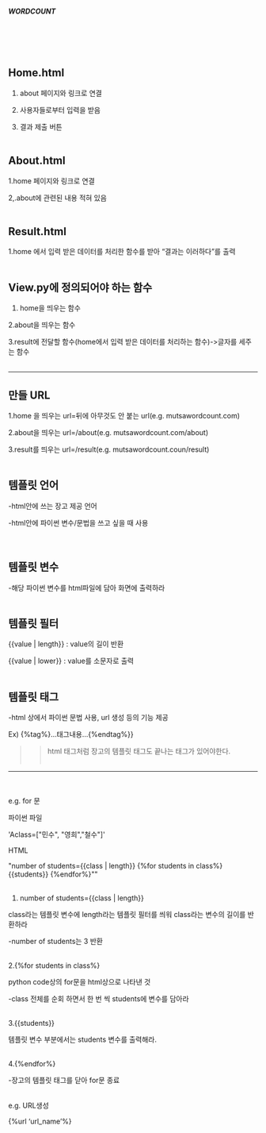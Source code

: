 ##### WORDCOUNT
<br/><br/><br/>

## Home.html
1. about 페이지와 링크로 연결

2. 사용자들로부터 입력을 받음

3. 결과 제출 버튼
<br/><br/>
 

## About.html
1.home 페이지와 링크로 연결

2,.about에 관련된 내용 적혀 있음
<br/><br/>
 

## Result.html
1.home 에서 입력 받은 데이터를 처리한 함수를 받아 “결과는 이러하다”를 출력
<br/><br/>


## View.py에 정의되어야 하는 함수
1. home을 띄우는 함수

2.about을 띄우는 함수

3.result에 전달할 함수(home에서 입력 받은 데이터를 처리하는 함수)->글자를 세주는 함수
<br/><br/>

 
 ******************

## 만들 URL
1.home 을 띄우는 url=뒤에 아무것도 안 붙는 url(e.g. mutsawordcount.com)

2.about을 띄우는 url=/about(e.g. mutsawordcount.com/about)

3.result를 띄우는 url=/result(e.g. mutsawordcount.coun/result)
<br/><br/>

## 템플릿 언어       
-html안에 쓰는 장고 제공 언어

-html안에 파이썬 변수/문법을 쓰고 싶을 때 사용  
<br/><br/>


## 템플릿 변수

-해당 파이썬 변수를 html파일에 담아 화면에 출력하라
<br/><br/>

## 템플릿 필터
{{value | length}} : value의 길이 반환

{{value | lower}} : value를 소문자로 출력
<br/><br/>

## 템플릿 태그
-html 상에서 파이썬 문법 사용, url 생성 등의 기능 제공

Ex) {%tag%}…태그내용…{%endtag%}}

>>html 태그처럼 장고의 템플릿 태그도 끝나는 태그가 있어야한다.
<br/><br/>

******************

<br/><br/>
 e.g. for 문

파이썬 파일

'Aclass=["민수", "영희","철수"]'
<br/>


HTML

"number of students={{class | length}}
{%for students in class%}
    {{students}}
{%endfor%}""
<br/><br/>
 

 1. number of students={{class | length}}

class라는 템플릿 변수에 length라는 템플릿 필터를 씌워 class라는 변수의 길이를 반환하라

-number of students는 3 반환
<br/><br/>

 

2.{%for students in class%}

python code상의 for문을 html상으로 나타낸 것

-class 전체를 순회 하면서 한 번 씩 students에 변수를 담아라
<br/><br/>
 

3.{{students}}

템플릿 변수 부분에서는 students 변수를 출력해라.
<br/><br/>

 

4.{%endfor%}

-장고의 템플릿 태그를 닫아 for문 종료
<br/>
<br/> 

 

e.g. URL생성

{%url ‘url_name’%}